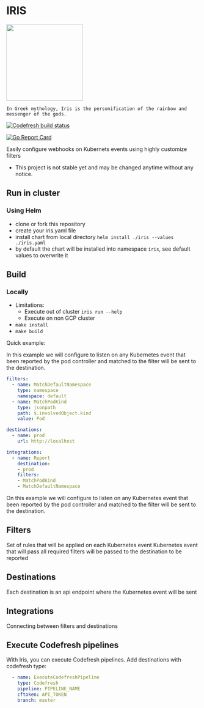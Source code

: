 # IRIS

<img src="https://github.com/olegsu/iris/raw/master/Iris.jpg" width="200">

`In Greek mythology, Iris is the personification of the rainbow and messenger of the gods.`


[![Codefresh build status]( https://g.codefresh.io/api/badges/pipeline/olegs-codefresh/olegsu%2Firis%2Firis?branch=master&type=cf-2)]( https://g.codefresh.io/repositories/olegsu/iris/builds?filter=trigger:build;branch:master;service:5b69b8145904b871b671a6cf~iris)

[![Go Report Card](https://goreportcard.com/badge/github.com/olegsu/iris)](https://goreportcard.com/report/github.com/olegsu/iris)

Easily configure webhooks on Kubernets events using highly customize filters

* This project is not stable yet and may be changed anytime without any notice.

## Run in cluster
### Using Helm
* clone or fork this repository
* create your iris.yaml file
* install chart from local directory `helm install ./iris --values ./iris.yaml`
* by default the chart will be installed into namespace `iris`, see default values to overwrite it

## Build
### Locally
* Limitations:
  * Execute out of cluster `iris run --help`
  * Execute on non GCP cluster
* `make install`
* `make build`

Quick example:

In this example we will configure to listen on any Kubernetes event that been reported by the pod controller and matched to the filter will be sent to the destination.



```yaml
filters:
  - name: MatchDefaultNamespace
    type: namespace
    namespace: default
  - name: MatchPodKind
    type: jsonpath
    path: $.involvedObject.kind
    value: Pod

destinations:
  - name: prod
    url: http://localhost

integrations:
  - name: Report
    destination: 
    - prod
    filters:
    - MatchPodKind
    - MatchDefaultNamespace
```
On this example we will configure to listen on any Kubernetes event that been reported by the pod controller and matched to the filter will be sent to the destination.


## Filters
Set of rules that will be applied on each Kubernetes event
Kubernetes event that will pass all required filters will be passed to the destination to be reported
## Destinations
Each destination is an api endpoint where the Kubernetes event will be sent
## Integrations
Connecting between filters and destinations

## Execute Codefresh pipelines
With Iris, you can execute Codefresh pipelines.
Add destinations with codefresh type:
```yaml
  - name: ExecuteCodefreshPipeline
    type: Codefresh
    pipeline: PIPELINE_NAME
    cftoken: API_TOKEN
    branch: master
```